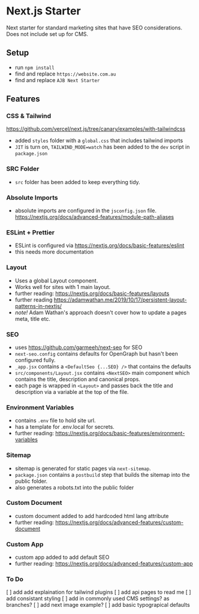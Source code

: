 # Next.js Starter

Next starter for standard marketing sites that have SEO considerations.
Does not include set up for CMS.

## Setup

- run `npm install`
- find and replace `https://website.com.au`
- find and replace `AJB Next Starter`

## Features

### CSS & Tailwind

https://github.com/vercel/next.js/tree/canary/examples/with-tailwindcss

- added `styles` folder with a `global.css` that includes tailwind imports
- `JIT` is turn on, `TAILWIND_MODE=watch` has been added to the `dev` script in `package.json`

### SRC Folder

- `src` folder has been added to keep everything tidy.

### Absolute Imports

- absolute imports are configured in the `jsconfig.json` file.
  https://nextjs.org/docs/advanced-features/module-path-aliases

### ESLint + Prettier

- ESLint is configured via https://nextjs.org/docs/basic-features/eslint
- this needs more documentation

### Layout

- Uses a global Layout component.
- Works well for sites with 1 main layout.
- further reading: https://nextjs.org/docs/basic-features/layouts
- further reading https://adamwathan.me/2019/10/17/persistent-layout-patterns-in-nextjs/
- _note!_ Adam Wathan's approach doesn't cover how to update a pages meta, title etc.

### SEO

- uses https://github.com/garmeeh/next-seo for SEO
- `next-seo.config` contains defaults for OpenGraph but hasn't been configured fully.
- `_app.jsx` contains a `<DefaultSeo {...SEO} />` that contains the defaults
- `src/components/Layout.jsx` contains `<NextSEO>` main component which contains the title, description and canonical props.
- each page is wrapped in `<Layout>` and passes back the title and description via a variable at the top of the file.

### Environment Variables

- contains `.env` file to hold site url.
- has a template for .env.local for secrets.
- further reading: https://nextjs.org/docs/basic-features/environment-variables

### Sitemap

- sitemap is generated for static pages via `next-sitemap`.
- `package.json` contains a `postbuild` step that builds the sitemap into the public folder.
- also generates a robots.txt into the public folder

### Custom Document

- custom document added to add hardcoded html lang attribute
- further reading: https://nextjs.org/docs/advanced-features/custom-document

### Custom App

- custom app added to add default SEO
- further reading: https://nextjs.org/docs/advanced-features/custom-app

### To Do

[ ] add add explaination for tailwind plugins
[ ] add api pages to read me
[ ] add consistant styling
[ ] add in commonly used CMS settings? as branches?
[ ] add next image example?
[ ] add basic typograpical defaults
